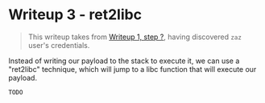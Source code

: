 # Writeup 3 - ret2libc

> This writeup takes from [Writeup 1, step ?](../writeup1/README.md), having discovered `zaz` user's credentials.

Instead of writing our payload to the stack to execute it, we can use a "ret2libc" technique, which will jump to a libc function that will execute our payload.

`TODO`
